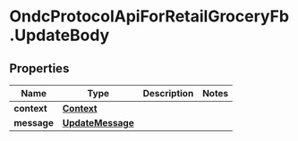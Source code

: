 # OndcProtocolApiForRetailGroceryFb.UpdateBody

## Properties
Name | Type | Description | Notes
------------ | ------------- | ------------- | -------------
**context** | [**Context**](Context.md) |  | 
**message** | [**UpdateMessage**](UpdateMessage.md) |  | 
